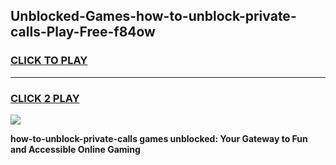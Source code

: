
## Unblocked-Games-how-to-unblock-private-calls-Play-Free-f84ow
<h3>
<a href="https://premium76.site?title=how-to-unblock-private-calls&ref=23A">CLICK TO PLAY</a></h3>
<hr>

<h3>
<a href="https://premium76.site?title=how-to-unblock-private-calls&ref=23A">CLICK 2 PLAY</a>
  
</h3>

<a href="https://premium76.site?title=how-to-unblock-private-calls&ref=23A"><img src="https://clearcache.store/games.png"></a>


**how-to-unblock-private-calls games unblocked: Your Gateway to Fun and Accessible Online Gaming**
